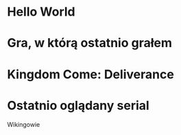 # Hello World

# Gra, w którą ostatnio grałem
# Kingdom Come: Deliverance

# Ostatnio oglądany serial
Wikingowie